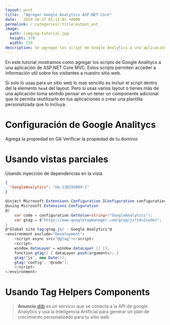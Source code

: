 ```yaml
---
layout: post
title:  "Agregar Google Analytics ASP.NET Core"
date:   2019-10-27 01:11:01 +0000
permalink: /:categories/:title:output_ext
image:
  path: /img/og-tutorial.jpg
  height: 378
  width: 729
description: Se agregan los script de Google Analytics a una aplicación ASP.NET Core MVC usando vistas parciales, Tag Helper y ViewComponents. Se lee la configuración del archivo appsettigs.json y se usa la inyección de dependencias en las vistas.
---
```


En este tutorial mostramos como agregar los scripts de Google Analitycs a una aplicación de ASP.NET Core MVC. Estos scripts permiten acceder a información util sobre los visitantes a nuestro sitio web.

Si solo lo usas para un sitio web lo mas sencillo es incluir el script dentro del la elemento `head` del layout.
Pero si usas varios layout o tienes más de una aplicación toma sentido pensar en un tener un componente adicional que te permita reutilizarlo en tus aplicaciones o crear una plantilla personalizada que lo incluya.

# Configuración de Google Analitycs

Agrega la propiedad en GA
Verificar la propiedad de tu dominio

# Usando vistas parciales

Usando inyección de dependencias en la vista

```json
{
  "GoogleAnalytics": "UA-130293099-1"
}
```

```cs
@inject Microsoft.Extensions.Configuration.IConfiguration configuration
@using Microsoft.Extensions.Configuration
@{
    var code = configuration.GetValue<string>("GoogleAnalytics");
    var gtag = $"https://www.googletagmanager.com/gtag/js?id={code}";
}
@*Global site tag(gtag.js) - Google Analytics*@
<environment exclude="Development">
    <script async src="@gtag"></script>
    <script>
    window.dataLayer = window.dataLayer || [];
    function gtag() { dataLayer.push(arguments); }
    gtag('js', new Date());
    gtag('config', '@code');
    </script>
</environment>
```

# Usando  Tag Helpers Components

> **Anuncio** [diib](https://diib.com/?ref=benjamincamacho) es un servicio que se conecta a la API de google Analytics  y usa la Inteligencia Artificial para generar un plan de crecimiento personalizado para tu sitio web.

